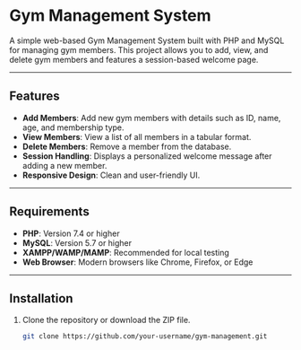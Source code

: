 # Gym Management System

A simple web-based Gym Management System built with PHP and MySQL for managing gym members. This project allows you to add, view, and delete gym members and features a session-based welcome page.

---

## Features

- **Add Members**: Add new gym members with details such as ID, name, age, and membership type.
- **View Members**: View a list of all members in a tabular format.
- **Delete Members**: Remove a member from the database.
- **Session Handling**: Displays a personalized welcome message after adding a new member.
- **Responsive Design**: Clean and user-friendly UI.

---

## Requirements

- **PHP**: Version 7.4 or higher
- **MySQL**: Version 5.7 or higher
- **XAMPP/WAMP/MAMP**: Recommended for local testing
- **Web Browser**: Modern browsers like Chrome, Firefox, or Edge

---

## Installation

1. Clone the repository or download the ZIP file.
   ```bash
   git clone https://github.com/your-username/gym-management.git
